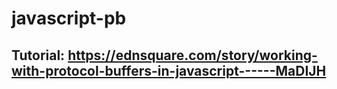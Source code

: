# javascript-pb

## Tutorial: https://ednsquare.com/story/working-with-protocol-buffers-in-javascript------MaDIJH
